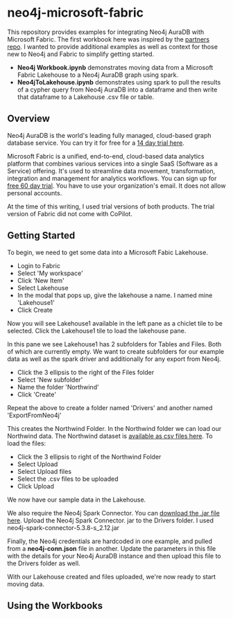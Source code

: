 # neo4j-microsoft-fabric
This repository provides examples for integrating Neo4j AuraDB with Microsoft Fabric.  The first workbook here was inspired by the [partners repo](https://github.com/neo4j-partners/neo4j-microsoft-fabric).  I wanted to provide additional examples as well as context for those new to Neo4j and Fabric to simplify getting started. 

- **Neo4j Workbook.ipynb** demonstrates moving data from a Microsoft Fabric Lakehouse to a Neo4j AuraDB graph using spark.
- **Neo4jToLakehouse.ipynb** demonstrates using spark to pull the results of a cypher query from Neo4j AuraDB into a dataframe and then write that dataframe to a Lakehouse .csv file or table.

## Overview

Neo4j AuraDB is the world's leading fully managed, cloud-based graph database service.  You can try it for free for a [14 day trial here](https://neo4j.com/product/auradb/).

Microsoft Fabric is a unified, end-to-end, cloud-based data analytics platform that combines various services into a single SaaS (Software as a Service) offering. It's used to streamline data movement, transformation, integration and management for analytics workflows. You can sign up for [free 60 day trial](https://www.microsoft.com/en-us/microsoft-fabric). You have to use your organization's email. It does not allow personal accounts.

At the time of this writing, I used trial versions of both products. The trial version of Fabric did not come with CoPilot. 

## Getting Started

To begin, we need to get some data into a Microsoft Fabic Lakehouse.
- Login to Fabric
- Select 'My workspace'
- Click 'New Item'
- Select Lakehouse
- In the modal that pops up, give the lakehouse a name. I named mine 'Lakehouse1'
- Click Create

Now you will see Lakehouse1 available in the left pane as a chiclet tile to be selected. Click the Lakehouse1 tile to load the lakehouse pane.

In this pane we see Lakehouse1 has 2 subfolders for Tables and Files.  Both of which are currently empty.  We want to create subfolders for our example data as well as the spark driver and additionally for any export from Neo4j.

- Click the 3 ellipsis to the right of the Files folder
- Select 'New subfolder'
- Name the folder 'Northwind'
- Click 'Create'

Repeat the above to create a folder named 'Drivers' and another named 'ExportFromNeo4j'

This creates the Northwind Folder.  In the Northwind folder we can load our Northwind data. The Northwind dataset is [available as csv files here](https://github.com/neo4j-graph-examples/northwind/tree/main/import).  To load the files:
- Click the 3 ellipsis to right of the Northwind Folder
- Select Upload
- Select Upload files
- Select the .csv files to be uploaded
- Click Upload

We now have our sample data in the Lakehouse.  

We also require the Neo4j Spark Connector. You can [download the .jar file here](https://github.com/neo4j/neo4j-spark-connector/releases).  Upload the Neo4j Spark Connector. jar to the Drivers folder.  I used neo4j-spark-connector-5.3.8-s_2.12.jar

Finally, the Neo4j credentials are hardcoded in one example, and pulled from a **neo4j-conn.json** file in another.  Update the parameters in this file with the details for your Neo4j AuraDB instance and then upload this file to the Drivers folder as well. 

With our Lakehouse created and files uploaded, we're now ready to start moving data.

## Using the Workbooks 

